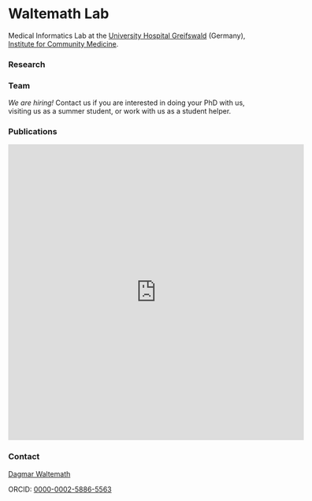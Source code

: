 # Waltemath Lab
Medical Informatics Lab at the [University Hospital Greifswald](https://www.medizin.uni-greifswald.de/de/home/) (Germany), [Institute for Community Medicine](http://www2.medizin.uni-greifswald.de/icm/index.php?id=334).

### Research

### Team 

*We are hiring!* Contact us if you are interested in doing your PhD with us, visiting us as a summer student, or work with us as a student helper. 

### Publications

<iframe src="https://www.fis.med.uni-greifswald.de/FIS/init_external_pubs.action?auth=ngpocpv7uc2ss&pubs=01234567" style="border: none; overflow: auto; width: 600px; height: 600px;"></iframe>

### Contact

[Dagmar Waltemath](https://www.fis.med.uni-greifswald.de/FIS/init_person_browser.action?pers_id=ngpocpv7uc2ss)

ORCID: [0000-0002-5886-5563](https://orcid.org/0000-0002-5886-5563)
